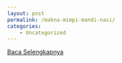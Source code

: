 ```yaml
---
layout: post
permalink: /makna-mimpi-mandi-nasi/
categories:
    - Uncategorized
---
```


[Baca Selengkapnya](/01)